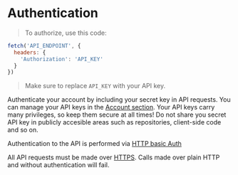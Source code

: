 # Authentication

> To authorize, use this code:

```javascript
fetch('API_ENDPOINT', {
  headers: {
    'Authorization': 'API_KEY'
  }
})
```

> Make sure to replace `API_KEY` with your API key.

Authenticate your account by including your secret key in API requests. You can manage your API keys in the [Account section](https://www.bizzey.be/account). Your API keys carry many privileges, so keep them secure at all times! Do not share you secret API key in publicly accesible areas such as repositories, client-side code and so on.

Authentication to the API is performed via [HTTP basic Auth](http://en.wikipedia.org/wiki/Basic_access_authentication)

All API requests must be made over [HTTPS](http://en.wikipedia.org/wiki/HTTP_Secure).
Calls made over plain HTTP and without authentication will fail.